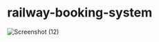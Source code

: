 # railway-booking-system
![Screenshot (12)](https://github.com/user-attachments/assets/67f1b4c0-b61f-4b73-adf0-970f69cde9a9)



